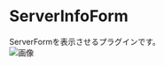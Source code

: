 # ServerInfoForm
ServerFormを表示させるプラグインです。<br />
<img src="https://fujipvp.info/serverinfoform.png" alt="画像" title="サンプル">
